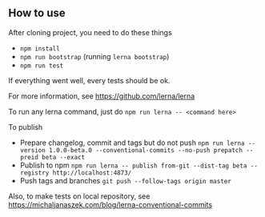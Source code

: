 ## How to use

After cloning project, you need to do these things

-   `npm install`
-   `npm run bootstrap` (running `lerna bootstrap`)
-   `npm run test`

If everything went well, every tests should be ok.

For more information, see https://github.com/lerna/lerna

To run any lerna command, just do `npm run lerna -- <command here>`

To publish

-   Prepare changelog, commit and tags but do not push `npm run lerna -- version 1.0.0-beta.0 --conventional-commits --no-push prepatch --preid beta --exact`
-   Publish to npm `npm run lerna -- publish from-git --dist-tag beta --registry http://localhost:4873/`
-   Push tags and branches `git push --follow-tags origin master`

Also, to make tests on local repository, see https://michaljanaszek.com/blog/lerna-conventional-commits
